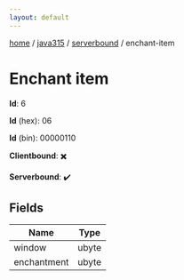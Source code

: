 ```yaml
---
layout: default
---
```


[home](/)  /  [java315](/protocol/java315)  /  [serverbound](/protocol/java315/serverbound)  /  enchant-item

# Enchant item

**Id**: 6

**Id** (hex): 06

**Id** (bin): 00000110

**Clientbound**: ✖️

**Serverbound**: ✔️

## Fields

Name | Type
---|---
window | ubyte
enchantment | ubyte


